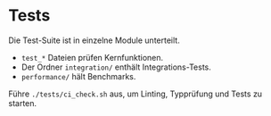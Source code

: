 # Tests

Die Test-Suite ist in einzelne Module unterteilt.
- `test_*` Dateien prüfen Kernfunktionen.
- Der Ordner `integration/` enthält Integrations-Tests.
- `performance/` hält Benchmarks.

Führe `./tests/ci_check.sh` aus, um Linting, Typprüfung und Tests zu starten.
